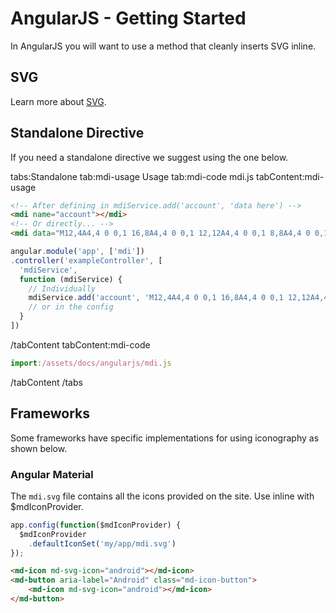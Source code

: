 # AngularJS - Getting Started

In AngularJS you will want to use a method that cleanly inserts SVG inline.

## SVG

Learn more about [SVG](./svg).

## Standalone Directive

If you need a standalone directive we suggest using the one below.

tabs:Standalone
tab:mdi-usage Usage
tab:mdi-code mdi.js
tabContent:mdi-usage

```html
<!-- After defining in mdiService.add('account', 'data here') -->
<mdi name="account"></mdi>
<!-- Or directly... -->
<mdi data="M12,4A4,4 0 0,1 16,8A4,4 0 0,1 12,12A4,4 0 0,1 8,8A4,4 0 0,1 12,4M12,14C16.42,14 20,15.79 20,18V20H4V18C4,15.79 7.58,14 12,14Z"></mdi>
```

```javascript
angular.module('app', ['mdi'])
.controller('exampleController', [
  'mdiService',
  function (mdiService) {
    // Individually
    mdiService.add('account', 'M12,4A4,4 0 0,1 16,8A4,4 0 0,1 12,12A4,4 0 0,1 8,8A4,4 0 0,1 12,4M12,14C16.42,14 20,15.79 20,18V20H4V18C4,15.79 7.58,14 12,14Z');
    // or in the config
  }
])
```

/tabContent
tabContent:mdi-code

```javascript
import:/assets/docs/angularjs/mdi.js
```

/tabContent
/tabs

## Frameworks

Some frameworks have specific implementations for using iconography as shown below.

### Angular Material

The `mdi.svg` file contains all the icons provided on the site. Use inline with $mdIconProvider.

```js
app.config(function($mdIconProvider) {
  $mdIconProvider
    .defaultIconSet('my/app/mdi.svg')
});
```

```html
<md-icon md-svg-icon="android"></md-icon>
<md-button aria-label="Android" class="md-icon-button">
    <md-icon md-svg-icon="android"></md-icon>
</md-button>
```
